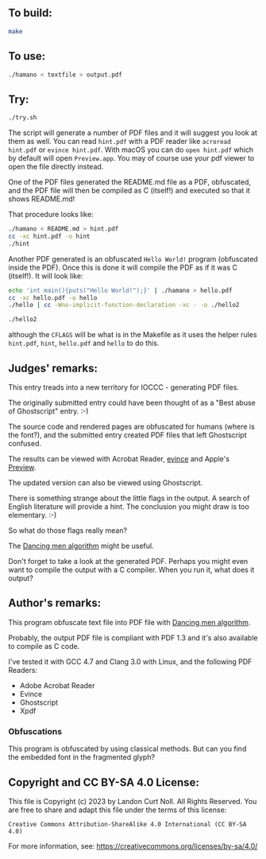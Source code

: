 ## To build:

```sh
make
```


## To use:

```sh
./hamano < textfile > output.pdf
```


## Try:

```sh
./try.sh
```

The script will generate a number of PDF files and it will suggest you look at
them as well. You can read `hint.pdf` with a PDF reader like `acroread hint.pdf`
or `evince hint.pdf`. With macOS you can do `open hint.pdf` which by default
will open `Preview.app`. You may of course use your pdf viewer to open the file
directly instead.

One of the PDF files generated the README.md file as a PDF, obfuscated, and
the PDF file will then be compiled as C (itself!) and executed so that it shows
README.md!

That procedure looks like:

```sh
./hamano < README.md > hint.pdf
cc -xc hint.pdf -o hint
./hint
```

Another PDF generated is an obfuscated `Hello World!` program (obfuscated inside
the PDF). Once this is done it will compile the PDF as if it was C (itself!). It
will look like:

```sh
echo 'int main(){puts("Hello World!");}' | ./hamano > hello.pdf
cc -xc hello.pdf -o hello
./hello | cc -Wno-implicit-function-declaration -xc - -o ./hello2

./hello2
```

although the `CFLAGS` will be what is in the Makefile as it uses the helper
rules `hint.pdf`, `hint`, `hello.pdf` and `hello` to do this.


## Judges' remarks:

This entry treads into a new territory for IOCCC - generating PDF files.

The originally submitted entry could have been thought of as a "Best abuse of
Ghostscript" entry.  :-)

The source code and rendered pages are obfuscated for humans (where
is the font?), and the submitted entry created PDF files that left Ghostscript
confused.

The results can be viewed with Acrobat Reader,
[evince](http://en.wikipedia.org/wiki/Evince) and Apple's
[Preview](https://en.wikipedia.org/wiki/Preview_(macOS)).

The updated version can also be viewed using Ghostscript.

There is something strange about the little flags in the output.
A search of English literature will provide a hint.  The conclusion
you might draw is too elementary.  :-)

So what do those flags really mean?

The [Dancing men
algorithm](http://en.wikipedia.org/wiki/The_Adventure_of_the_Dancing_Men) might
be useful.

Don't forget to take a look at the generated PDF. Perhaps you might even want
to compile the output with a C compiler.  When you run it, what does it
output?


## Author's remarks:

This program obfuscate text file into PDF file with [Dancing men
algorithm](http://en.wikipedia.org/wiki/The_Adventure_of_the_Dancing_Men).

Probably, the output PDF file is compliant with PDF 1.3 and it's also
available to compile as C code.

I've tested it with GCC 4.7 and Clang 3.0 with Linux, and the following
PDF Readers:

* Adobe Acrobat Reader
* Evince
* Ghostscript
* Xpdf

### Obfuscations

This program is obfuscated by using classical methods.  But can you find the
embedded font in the fragmented glyph?


## Copyright and CC BY-SA 4.0 License:

This file is Copyright (c) 2023 by Landon Curt Noll.  All Rights Reserved.
You are free to share and adapt this file under the terms of this license:

    Creative Commons Attribution-ShareAlike 4.0 International (CC BY-SA 4.0)

For more information, see: https://creativecommons.org/licenses/by-sa/4.0/
